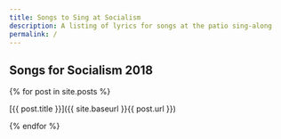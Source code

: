 ```yaml
---
title: Songs to Sing at Socialism
description: A listing of lyrics for songs at the patio sing-along
permalink: /
---
```

## Songs for Socialism 2018

{% for post in site.posts %}
   
[{{ post.title }}]({{ site.baseurl }}{{ post.url }})
            
{% endfor %}
